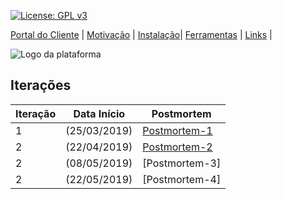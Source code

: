 [![License: GPL v3](https://img.shields.io/badge/License-GPLv3-blue.svg)](https://www.gnu.org/licenses/gpl-3.0)



[Portal do Cliente](https://github.com/aplneto/medmapper/wiki) | 
[Motivação](https://github.com/aplneto/medmapper(#motivação)) | [Instalação](https://github.com/aplneto/medmapper(#installing--getting-started))| 
[Ferramentas](https://github.com/aplneto/medmapper(#ferramentas-de-terceiros)) | [Links](https://github.com/aplneto/medmapper(#link)) |

![Logo da plataforma](
https://raw.githubusercontent.com/aplneto/projeto_ES/master/.idv/logotmp200x200.png
"Logo do Projeto")

## Iterações
| Iteração | Data Início | Postmortem | 
|----------|----------|----------|
| 1 | (25/03/2019) | [Postmortem-1](/iterations/iteration1/postmortem.md) | 
| 2 | (22/04/2019) | [Postmortem-2](/iterations/iteration2/postmortem.md) | 
| 2 | (08/05/2019) | [Postmortem-3] |
| 2 | (22/05/2019) | [Postmortem-4] | 
